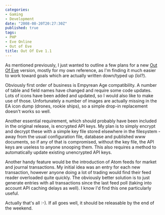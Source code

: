 ```yaml
---
categories:
- Gaming
- Development
date: "2008-08-20T20:27:30Z"
published: true
tags:
- PHP
- Eve Online
- Out of Eve
title: Out Of Eve 1.1
---
```


As mentioned previously, I just wanted to outline a few plans for a new
[Out Of Eve](http://www.outofeve.com/) version, mostly for my own
reference, as I'm finding it much easier to work toward goals which are
actually written down/typed up (lol?).

Obviously first order of business is Empyrean Age compatibility. A
number of table and field names have changed and require some code
updates. Lots of icons have been added and updated, so I would also like
to make use of those. Unfortunately a number of images are actually
missing in the EA icon dump (drones, rookie ships), so a simple drop-in
replacement doesn't works so well.

Another essential requirement, which should probably have been included
in the original release, is encrypted API keys. My plan is to simply
encrypt and decrypt these with a simple key file stored elsewhere in the
filesystem - away from the usual configuration file, database and
published www documents, so if any of that is compromised, without the
key file, the API keys are useless to anyone snooping them. This also
requires a method to automatically update existing unencrypted API keys.

Another handy feature would be the introduction of Atom feeds for market
and journal transactions. My initial idea was an entry for each new
transaction, however anyone doing a lot of trading would find their feed
reader overloaded quite quickly. The obviously better solution is to
just generate entries with all transactions since the last feed poll
(taking into account API caching delays as well). I know I'd find this
one particularly useful.

Actually that's all :-). If all goes well, it should be releasable by
the end of the weekend.
